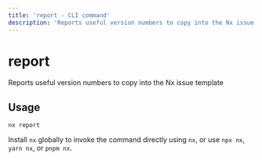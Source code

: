 ```yaml
---
title: 'report - CLI command'
description: 'Reports useful version numbers to copy into the Nx issue template'
---
```


# report

Reports useful version numbers to copy into the Nx issue template

## Usage

```shell
nx report
```

Install `nx` globally to invoke the command directly using `nx`, or use `npx nx`, `yarn nx`, or `pnpm nx`.
